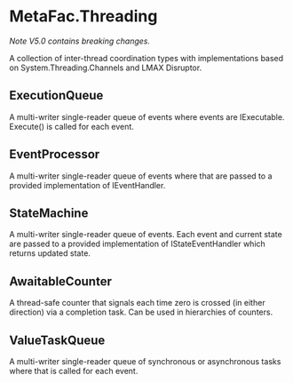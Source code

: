 # MetaFac.Threading

*Note V5.0 contains breaking changes.* 

A collection of inter-thread coordination types with implementations based on
System.Threading.Channels and LMAX Disruptor.

## ExecutionQueue
A multi-writer single-reader queue of events where events are IExecutable. Execute()
is called for each event.

## EventProcessor
A multi-writer single-reader queue of events where that are passed to a provided 
implementation of IEventHandler.

## StateMachine
A multi-writer single-reader queue of events. Each event and current state are 
passed to a provided implementation of IStateEventHandler which returns updated 
state.

## AwaitableCounter
A thread-safe counter that signals each time zero is crossed (in either direction)
via a completion task. Can be used in hierarchies of counters.

## ValueTaskQueue
A multi-writer single-reader queue of synchronous or asynchronous tasks where that is
called for each event.
